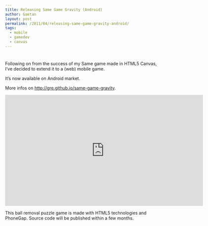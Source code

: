 ```yaml
---
title: Releasing Same Game Gravity (Android)
author: Gaetan
layout: post
permalink: /2011/04/releasing-same-game-gravity-android/
tags:
  - mobile
  - gamedev
  - canvas
---
```

# 

Following on from the success of my Same game made in HTML5 Canvas, I’ve decided to extend it to a (web) mobile game.

It’s now available on Android market.

More infos on <http://gre.github.io/same-game-gravity>.

<iframe width="640" height="360" src="http://www.youtube.com/embed/Qyd69g9hmIY?feature=player_embedded" frameborder="0" allowfullscreen></iframe>

This ball removal puzzle game is made with HTML5 technologies and PhoneGap. Source code will be published within a few months.
